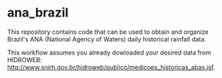 # ana_brazil

This repository contains code that can be used to obtain and organize Brazil's ANA (National Agency of Waters) daily historical rainfall data.

This workflow assumes you already dowloaded your desired data from HIDROWEB: http://www.snirh.gov.br/hidroweb/publico/medicoes_historicas_abas.jsf. 

